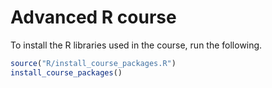 # Advanced R course

To install the R libraries used in the course, run the following.

```r
source("R/install_course_packages.R")
install_course_packages()
```
